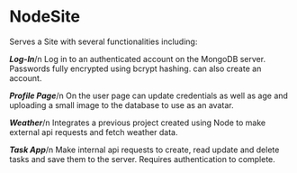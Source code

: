 # NodeSite
Serves a Site with several functionalities including:

***Log-In***/n
Log in to an authenticated account on the MongoDB server.  Passwords fully encrypted using bcrypt hashing.
can also create an account.

***Profile Page***/n
On the user page can update credentials as well as age and uploading a small image to the database to use as an avatar.

***Weather***/n
Integrates a previous project created using Node to make external api requests and fetch weather data.

***Task App***/n
Make internal api requests to create, read update and delete tasks and save them to the server.  Requires authentication to complete.
